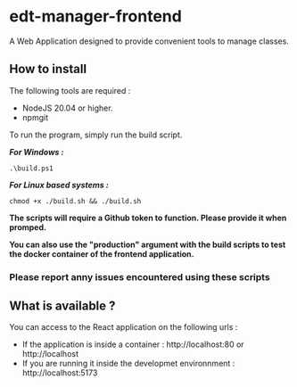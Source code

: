 # edt-manager-frontend

A Web Application designed to provide convenient tools to manage classes.

##  How to install

The following tools are required :

- NodeJS 20.04 or higher.
- npmgit

To run the program, simply run the build script.

***For Windows :***

`.\build.ps1`

***For Linux based systems :***

`chmod +x ./build.sh && ./build.sh`

**The scripts will require a Github token to function. Please provide it when promped.**

**You can also use the "production" argument with the build scripts to test the docker container of the frontend application.**

### Please report anny issues encountered using these scripts

## What is available ?

You can access to the React application on the following urls :
- If the application is inside a container : http://localhost:80 or http://localhost
- If you are running it inside the developmet environnment : http://localhost:5173
